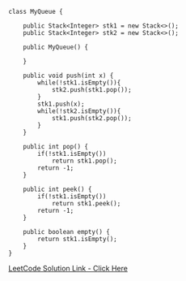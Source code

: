 ```
class MyQueue {

    public Stack<Integer> stk1 = new Stack<>();
    public Stack<Integer> stk2 = new Stack<>();

    public MyQueue() {
        
    }
    
    public void push(int x) {
        while(!stk1.isEmpty()){
            stk2.push(stk1.pop());
        }
        stk1.push(x);
        while(!stk2.isEmpty()){
            stk1.push(stk2.pop());
        }
    }
    
    public int pop() {
        if(!stk1.isEmpty())
            return stk1.pop();
        return -1;
    }
    
    public int peek() {
        if(!stk1.isEmpty())
            return stk1.peek();
        return -1;
    }
    
    public boolean empty() {
        return stk1.isEmpty();
    }
}

```

[LeetCode Solution Link - Click 
Here](https://leetcode.com/problems/implement-queue-using-stacks/solutions/3909844/beats-100-of-java-users-easy-to-understand/)

